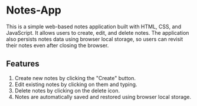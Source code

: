 # Notes-App
This is a simple web-based notes application built with HTML, CSS, and JavaScript. It allows users to create, edit, and delete notes. The application also persists notes data using browser local storage, so users can revisit their notes even after closing the browser.

## Features
1. Create new notes by clicking the "Create" button.
2. Edit existing notes by clicking on them and typing.
3. Delete notes by clicking on the delete icon.
4. Notes are automatically saved and restored using browser local storage.
